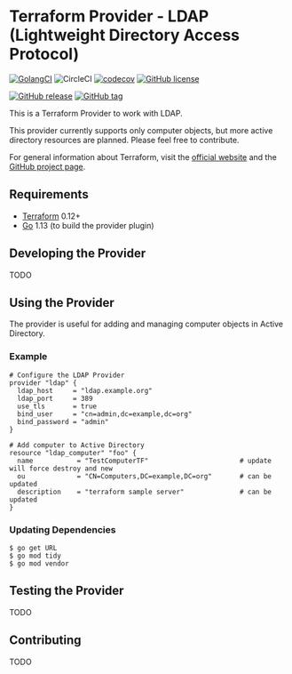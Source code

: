 # Terraform Provider - LDAP (Lightweight Directory Access Protocol)

[![GolangCI](https://golangci.com/badges/github.com/golangci/golangci-lint.svg)](https://golangci.com)
![CircleCI](https://img.shields.io/circleci/build/github/adlerrobert/terraform-provider-ldap?style=flat-square&cacheSeconds=3600&logo=circleci&label=CircleCI)
[![codecov](https://codecov.io/gh/adlerrobert/terraform-provider-ldap/branch/master/graph/badge.svg)](https://codecov.io/gh/adlerrobert/terraform-provider-ldap)
[![GitHub license](https://img.shields.io/github/license/adlerrobert/terraform-provider-ldap.svg?style=flat-square&cacheSeconds=3600)](https://github.com/adlerrobert/terraform-provider-ldap/blob/master/LICENSE)

[![GitHub release](https://img.shields.io/github/release/adlerrobert/terraform-provider-ldap.svg?style=flat-square&cacheSeconds=3600)](https://GitHub.com/adlerrobert/terraform-provider-ldap/releases/)
[![GitHub tag](https://img.shields.io/github/tag/adlerrobert/terraform-provider-ldap.svg?style=flat-square&cacheSeconds=3600)](https://github.com/adlerrobert/terraform-provider-ldap/tags/)

This is a Terraform  Provider to work with LDAP.

This provider currently supports only computer objects, but more active directory resources are planned. Please feel free to contribute.

For general information about Terraform, visit the [official website][3] and the [GitHub project page][4].

[3]: https://terraform.io/
[4]: https://github.com/hashicorp/terraform

## Requirements

- [Terraform](https://www.terraform.io/downloads.html) 0.12+
- [Go](https://golang.org/doc/install) 1.13 (to build the provider plugin)

## Developing the Provider
TODO

## Using the Provider
The provider is useful for adding and managing computer objects in Active Directory.
### Example
```hcl
# Configure the LDAP Provider
provider "ldap" {
  ldap_host     = "ldap.example.org"
  ldap_port     = 389
  use_tls       = true
  bind_user     = "cn=admin,dc=example,dc=org"
  bind_password = "admin"
}

# Add computer to Active Directory
resource "ldap_computer" "foo" {
  name           = "TestComputerTF"                       # update will force destroy and new
  ou             = "CN=Computers,DC=example,DC=org"       # can be updated
  description    = "terraform sample server"              # can be updated
}
```

### Updating Dependencies
```console
$ go get URL
$ go mod tidy
$ go mod vendor
```

## Testing the Provider
TODO

## Contributing
TODO
